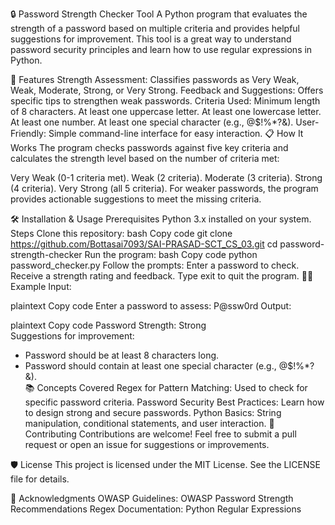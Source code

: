 🔒 Password Strength Checker Tool
A Python program that evaluates the strength of a password based on multiple criteria and provides helpful suggestions for improvement. This tool is a great way to understand password security principles and learn how to use regular expressions in Python.

🚀 Features
Strength Assessment: Classifies passwords as Very Weak, Weak, Moderate, Strong, or Very Strong.
Feedback and Suggestions: Offers specific tips to strengthen weak passwords.
Criteria Used:
Minimum length of 8 characters.
At least one uppercase letter.
At least one lowercase letter.
At least one number.
At least one special character (e.g., @$!%*?&).
User-Friendly: Simple command-line interface for easy interaction.
📋 How It Works
The program checks passwords against five key criteria and calculates the strength level based on the number of criteria met:

Very Weak (0-1 criteria met).
Weak (2 criteria).
Moderate (3 criteria).
Strong (4 criteria).
Very Strong (all 5 criteria).
For weaker passwords, the program provides actionable suggestions to meet the missing criteria.

🛠️ Installation & Usage
Prerequisites
Python 3.x installed on your system.
Steps
Clone this repository:
bash
Copy code
git clone
https://github.com/Bottasai7093/SAI-PRASAD-SCT_CS_03.git
cd password-strength-checker
Run the program:
bash
Copy code
python password_checker.py
Follow the prompts:
Enter a password to check.
Receive a strength rating and feedback.
Type exit to quit the program.
👨‍💻 Example
Input:

plaintext
Copy code
Enter a password to assess: P@ssw0rd
Output:

plaintext
Copy code
Password Strength: Strong  
Suggestions for improvement:  
- Password should be at least 8 characters long.  
- Password should contain at least one special character (e.g., @$!%*?&).  
📚 Concepts Covered
Regex for Pattern Matching: Used to check for specific password criteria.
Password Security Best Practices: Learn how to design strong and secure passwords.
Python Basics: String manipulation, conditional statements, and user interaction.
🤝 Contributing
Contributions are welcome! Feel free to submit a pull request or open an issue for suggestions or improvements.

🛡️ License
This project is licensed under the MIT License. See the LICENSE file for details.

🌟 Acknowledgments
OWASP Guidelines: OWASP Password Strength Recommendations
Regex Documentation: Python Regular Expressions
